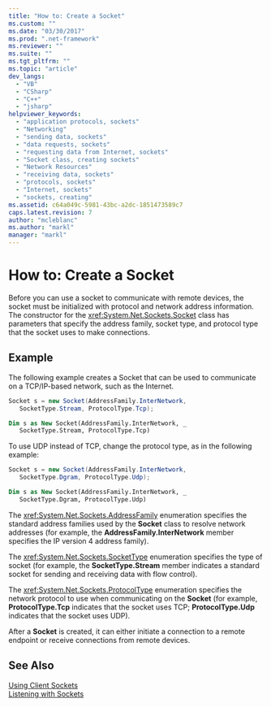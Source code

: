 ```yaml
---
title: "How to: Create a Socket"
ms.custom: ""
ms.date: "03/30/2017"
ms.prod: ".net-framework"
ms.reviewer: ""
ms.suite: ""
ms.tgt_pltfrm: ""
ms.topic: "article"
dev_langs: 
  - "VB"
  - "CSharp"
  - "C++"
  - "jsharp"
helpviewer_keywords: 
  - "application protocols, sockets"
  - "Networking"
  - "sending data, sockets"
  - "data requests, sockets"
  - "requesting data from Internet, sockets"
  - "Socket class, creating sockets"
  - "Network Resources"
  - "receiving data, sockets"
  - "protocols, sockets"
  - "Internet, sockets"
  - "sockets, creating"
ms.assetid: c64a049c-5981-43bc-a2dc-1851473589c7
caps.latest.revision: 7
author: "mcleblanc"
ms.author: "markl"
manager: "markl"
---
```

# How to: Create a Socket
Before you can use a socket to communicate with remote devices, the socket must be initialized with protocol and network address information. The constructor for the <xref:System.Net.Sockets.Socket> class has parameters that specify the address family, socket type, and protocol type that the socket uses to make connections.  
  
## Example  
 The following example creates a Socket that can be used to communicate on a TCP/IP-based network, such as the Internet.  
  
```csharp  
Socket s = new Socket(AddressFamily.InterNetwork,   
   SocketType.Stream, ProtocolType.Tcp);  
```  
  
```vb  
Dim s as New Socket(AddressFamily.InterNetwork, _  
   SocketType.Stream, ProtocolType.Tcp)  
```  
  
 To use UDP instead of TCP, change the protocol type, as in the following example:  
  
```csharp  
Socket s = new Socket(AddressFamily.InterNetwork,   
   SocketType.Dgram, ProtocolType.Udp);  
```  
  
```vb  
Dim s as New Socket(AddressFamily.InterNetwork, _  
   SocketType.Dgram, ProtocolType.Udp)  
```  
  
 The <xref:System.Net.Sockets.AddressFamily> enumeration specifies the standard address families used by the **Socket** class to resolve network addresses (for example, the **AddressFamily.InterNetwork** member specifies the IP version 4 address family).  
  
 The <xref:System.Net.Sockets.SocketType> enumeration specifies the type of socket (for example, the **SocketType.Stream** member indicates a standard socket for sending and receiving data with flow control).  
  
 The <xref:System.Net.Sockets.ProtocolType> enumeration specifies the network protocol to use when communicating on the **Socket** (for example, **ProtocolType.Tcp** indicates that the socket uses TCP; **ProtocolType.Udp** indicates that the socket uses UDP).  
  
 After a **Socket** is created, it can either initiate a connection to a remote endpoint or receive connections from remote devices.  
  
## See Also  
 [Using Client Sockets](../../../docs/framework/network-programming/using-client-sockets.md)   
 [Listening with Sockets](../../../docs/framework/network-programming/listening-with-sockets.md)
